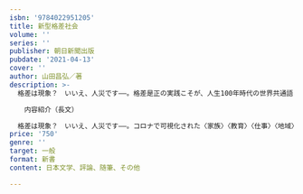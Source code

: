 ```yaml
---
isbn: '9784022951205'
title: 新型格差社会
volume: ''
series: ''
publisher: 朝日新聞出版
pubdate: '2021-04-13'
cover: ''
author: 山田昌弘／著
description: >-
  格差は現象？　いいえ、人災です――。格差是正の実践こそが、人生100年時代の世界共通語となる。コロナで可視化された〈家族〉〈教育〉〈仕事〉〈地域〉〈消費〉の五大格差を徹底省察し、令和日本のあるべき姿を緊急提言。

  　内容紹介（長文）

  格差は現象？　いいえ、人災です――。コロナで可視化された〈家族〉〈教育〉〈仕事〉〈地域〉〈消費〉の五大格差を徹底省察し、令和日本のあるべき姿を緊急提言。格差是正の実践こそが、人生100年時代の世界共通語となる。日本が階級社会に陥る前に、格差を直視し分析することが肝要だ。家族社会学の第一人者による令和のリアルがここに！
price: '750'
genre: ''
target: 一般
format: 新書
content: 日本文学、評論、随筆、その他

---
```


